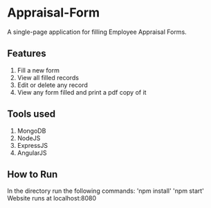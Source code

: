 # Appraisal-Form
  A single-page application for filling Employee Appraisal Forms.
## Features
  1. Fill a new form
  2. View all filled records
  3. Edit or delete any record
  4. View any form filled and print a pdf copy of it
## Tools used
  1. MongoDB
  2. NodeJS
  3. ExpressJS
  4. AngularJS
## How to Run
  In the directory run the following commands:
  'npm install'
  'npm start'
  Website runs at localhost:8080
  
